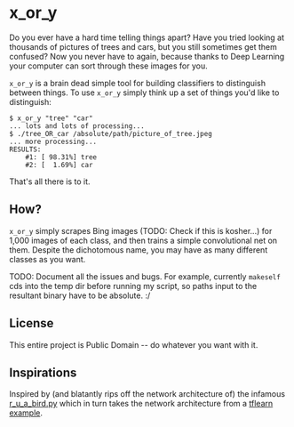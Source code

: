 # x_or_y

Do you ever have a hard time telling things apart?
Have you tried looking at thousands of pictures of trees and cars, but you still sometimes get them confused?
Now you never have to again, because thanks to Deep Learning your computer can sort through these images for you.

`x_or_y` is a brain dead simple tool for building classifiers to distinguish between things.
To use `x_or_y` simply think up a set of things you'd like to distinguish:

    $ x_or_y "tree" "car"
    ... lots and lots of processing...
	$ ./tree_OR_car /absolute/path/picture_of_tree.jpeg
	... more processing...
    RESULTS:
        #1: [ 98.31%] tree
        #2: [  1.69%] car

That's all there is to it.

## How?

`x_or_y` simply scrapes Bing images (TODO: Check if this is kosher...) for 1,000 images of each class, and then trains a simple convolutional net on them.
Despite the dichotomous name, you may have as many different classes as you want.

TODO: Document all the issues and bugs. For example, currently `makeself` cds into the temp dir before running my script, so paths input to the resultant binary have to be absolute. :/

## License

This entire project is Public Domain -- do whatever you want with it.

## Inspirations

Inspired by (and blatantly rips off the network architecture of) the infamous [r_u_a_bird.py](http://blog.bitfusion.io/2016/08/31/training-a-bird-classifier-with-tensorflow-and-tflearn) which in turn takes the network architecture from a [tflearn example](https://github.com/tflearn/tflearn/blob/master/examples/images/convnet_cifar10.py).
